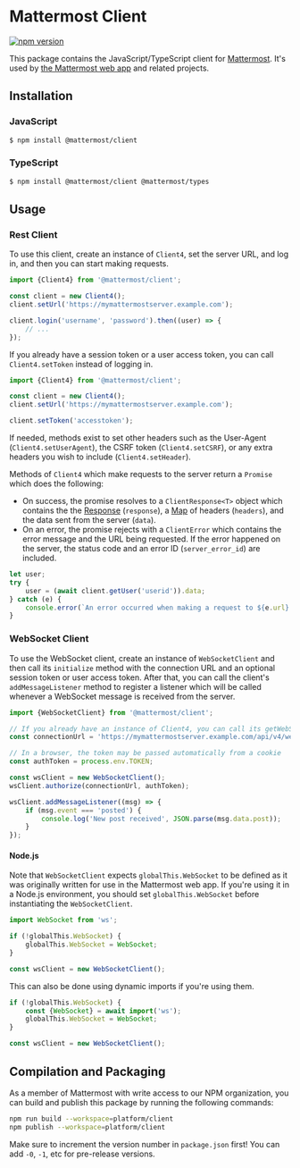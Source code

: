 # Mattermost Client

[![npm version](https://img.shields.io/npm/v/@mattermost/client?style=flat)](https://www.npmjs.com/package/@mattermost/client)

This package contains the JavaScript/TypeScript client for [Mattermost](https://github.com/mattermost/mattermost). It's used by [the Mattermost web app](https://github.com/mattermost/mattermost/tree/master/webapp/channels) and related projects.

## Installation

### JavaScript

```sh
$ npm install @mattermost/client
```

### TypeScript

```sh
$ npm install @mattermost/client @mattermost/types
```

## Usage

### Rest Client

To use this client, create an instance of `Client4`, set the server URL, and log in, and then you can start making requests.

```js
import {Client4} from '@mattermost/client';

const client = new Client4();
client.setUrl('https://mymattermostserver.example.com');

client.login('username', 'password').then((user) => {
    // ...
});
```

If you already have a session token or a user access token, you can call `Client4.setToken` instead of logging in.

```js
import {Client4} from '@mattermost/client';

const client = new Client4();
client.setUrl('https://mymattermostserver.example.com');

client.setToken('accesstoken');
```

If needed, methods exist to set other headers such as the User-Agent (`Client4.setUserAgent`), the CSRF token (`Client4.setCSRF`), or any extra headers you wish to include (`Client4.setHeader`).

Methods of `Client4` which make requests to the server return a `Promise` which does the following:

- On success, the promise resolves to a `ClientResponse<T>` object which contains the the [Response](https://developer.mozilla.org/en-US/docs/Web/API/Response) (`response`), a [Map](https://developer.mozilla.org/en-US/docs/Web/JavaScript/Reference/Global_Objects/Map) of headers (`headers`), and the data sent from the server (`data`).
- On an error, the promise rejects with a `ClientError` which contains the error message and the URL being requested. If the error happened on the server, the status code and an error ID (`server_error_id`) are included.

```js
let user;
try {
    user = (await client.getUser('userid')).data;
} catch (e) {
    console.error(`An error occurred when making a request to ${e.url}: ${e.message}`);
}
```

### WebSocket Client

To use the WebSocket client, create an instance of `WebSocketClient` and then call its `initialize` method with the connection URL and an optional session token or user access token. After that, you can call the client's `addMessageListener` method to register a listener which will be called whenever a WebSocket message is received from the server.

```js
import {WebSocketClient} from '@mattermost/client';

// If you already have an instance of Client4, you can call its getWebSocketUrl method to get this URL
const connectionUrl = 'https://mymattermostserver.example.com/api/v4/websocket';

// In a browser, the token may be passed automatically from a cookie
const authToken = process.env.TOKEN;

const wsClient = new WebSocketClient();
wsClient.authorize(connectionUrl, authToken);

wsClient.addMessageListener((msg) => {
    if (msg.event === 'posted') {
        console.log('New post received', JSON.parse(msg.data.post));
    }
});
```

#### Node.js

Note that `WebSocketClient` expects `globalThis.WebSocket` to be defined as it was originally written for use in the Mattermost web app. If you're using it in a Node.js environment, you should set `globalThis.WebSocket` before instantiating the `WebSocketClient`.

```js
import WebSocket from 'ws';

if (!globalThis.WebSocket) {
    globalThis.WebSocket = WebSocket;
}

const wsClient = new WebSocketClient();
```

This can also be done using dynamic imports if you're using them.

```js
if (!globalThis.WebSocket) {
    const {WebSocket} = await import('ws');
    globalThis.WebSocket = WebSocket;
}

const wsClient = new WebSocketClient();
```

## Compilation and Packaging

As a member of Mattermost with write access to our NPM organization, you can build and publish this package by running the following commands:

```bash
npm run build --workspace=platform/client
npm publish --workspace=platform/client
```

Make sure to increment the version number in `package.json` first! You can add `-0`, `-1`, etc for pre-release versions.
